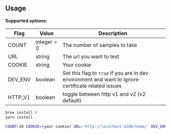 ## Usage

**Supported options:**

| Flag    | Value       | Description                                                                                         |
|---------|-------------|-----------------------------------------------------------------------------------------------------|
| COUNT   | integer > 0 | The number of samples to take                                                                       |
| URL     | string      | The url you want to test                                                                            |
| COOKIE  | string      | Your cookie                                                                                         |
| DEV_ENV | boolean     | Set this flag to `true` if you are in dev environment and want to ignore certificate related issues   |
| HTTP_V1 | boolean     | toggle between http v1 and v2 (v2 default)                                                          |

```sh
brew install r
yarn install

COUNT=10 COOKIE=(your cookie) URL='http://localhost:4200/home/' DEV_ENV=true yarn start
```
